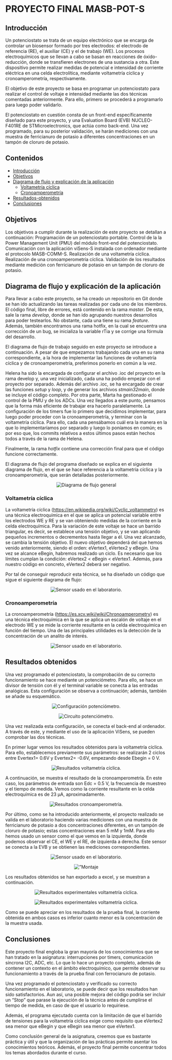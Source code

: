 # PROYECTO FINAL MASB-POT-S

## Introducción

Un potenciostato se trata de un equipo electrónico que se encarga de controlar un biosensor formado por tres electrodos: el electrodo de referencia (RE), el auxiliar (CE) y el de trabajo (WE). Los procesos electroquímicos que se llevan a cabo se basan en reacciones de óxido-reducción, donde se transfieren electrones de una sustancia a otra. Este dispositivo permite realizar medidas de potencial e intensidad de corriente eléctrica en una celda electrolítica, mediante voltametría cíclica y cronoamperometría, respectivamente.

El objetivo de este proyecto se basa en programar un potenciostato para realizar el control de voltaje e intensidad mediante las dos técnicas comentadas anteriormente. Para ello, primero se procederá a programarlo para luego poder validarlo. 

El potenciostato en cuestión consta de un front-end específicamente diseñado para este proyecto, y una Evaluation Board (EVB) NUCLEO-F401RE de STMicroelectronics, que actúa como back-end. Una vez programado, para su posterior validación, se harán mediciones con una muestra de ferricianuro de potasio a diferentes concentraciones en un tampón de cloruro de potasio.

## Contenidos

- [Introducción](#introducción)
- [Objetivos](#objetivos)
- [Diagrama de flujo y explicación de la aplicación](#diagrama-de-flujo-y-explicación-de-la-aplicación)
    - [Voltametría cíclica](#voltametría-cíclica)
    - [Cronoamperometría](#cronoamperometría)
- [Resultados-obtenidos](#resultados-obtenidos)
- [Conclusiones](#conclusiones)


## Objetivos

Los objetivos a cumplir durante la realización de este proyecto se detallan a continuación:
Programación de un potenciostato portable.
Control de la la Power Management Unit (PMU) del módulo front-end del potenciostato.
Comunicación con la aplicación viSens-S instalada con ordenador mediante el protocolo MASB-COMM-S.
Realización de una voltametría cíclica.
Realización de una cronoamperometría cíclica.
Validación de los resultados mediante medición con ferricianuro de potasio en un tampón de cloruro de potasio.

## Diagrama de flujo y explicación de la aplicación

Para llevar a cabo este proyecto, se ha creado un repositorio en Git donde se han ido actualizando las tareas realizadas por cada uno de los miembros. El código final, libre de errores, está contenido en la rama *master*. De esta, sale la rama *develop*, donde se han ido agrupando nuestros desarrollos para poder testearlos. No obstante, cada una tiene su rama *feature*. Además, también encontramos una rama hotfix, en la cual se encuentra una corrección de un bug, se inicializa la variable rTia y se corrige una fórmula del desarrollo. 

El diagrama de flujo de trabajo seguido en este proyecto se introduce a continuación. A pesar de que empezamos trabajando cada una en su rama correspondiente, a la hora de implementar las funciones de voltametría cíclica y de cronoamperometría, preferimos ponerlo en común a la vez. 

Helena ha sido la encargada de configurar el archivo .ioc del proyecto en la rama develop y, una vez inicializado, cada una ha podido empezar con el proyecto por separado. Además del archivo .ioc, se ha encargado de crear las funciones *setup* y *loop*, y de generar los archivos *stmain32main*, donde se incluye el código completo. Por otra parte, Marta ha gestionado el control de la PMU y de los ADCs. Una vez llegados a este punto, pensamos que la forma más eficiente de trabajar era hacerlo paralelamente. La configuración de los timers fue lo primero que decidimos implementar, para luego poder proceder con la cronoamperometría, y terminar con la voltametría cíclica. Para ello, cada una pensábamos cuál era la manera en la que lo implementaríamos por separado y luego lo poníamos en común; es por eso que, los commits relativos a estos últimos pasos están hechos todos a través de la rama de Helena.

Finalmente, la rama *hotfix* contiene una corrección final para que el código funcione correctamente.

El diagrama de flujo del programa diseñado se explica en el siguiente diagrama de flujo, en el que se hace referencia a la voltametría cíclica y la cronoamperometría, que serán detalladas posteriormente.


<p align="center">
<img src="../assets/imgs/general.PNG"  alt="Diagrama de flujo general" />
</a>
</p>


### Voltametría cíclica

La voltametría cíclica (https://en.wikipedia.org/wiki/Cyclic_voltammetry) es una técnica electroquímica en el que se aplica un potencial variable entre los electrodos WE y RE y se van obteniendo medidas de la corriente en la celda electroquímica. Para la variación de este voltaje se hace un barrido triangular, es decir, se establece una tensión objetivo, y se van aplicando pequeños incrementos o decrementos hasta llegar a él. Una vez alcanzado, se cambia la tensión objetivo. El nuevo objetivo dependerá del que hemos venido anteriormente, siendo el orden: eVertex1, eVertex2 y eBegin. Una vez se alcance eBegin, habremos realizado un ciclo. Es necesario que los límites cumplan la condición: eVertex2 < eBegin < eVertex1. Además, para nuestro código en concreto, eVertex2 deberá ser negativo.

Por tal de conseguir reproducir esta técnica, se ha diseñado un código que sigue el siguiente diagrama de flujo:

<p align="center">
<img src="../assets/imgs/cv_diagrama_flujo.PNG"  alt="Sensor usado en el laboratorio." />
</a>
</p>

### Cronoamperometría

La cronoamperometría (https://es.xcv.wiki/wiki/Chronoamperometry) es una técnica electroquímica en la que se aplica un escalón de voltaje en el electrodo WE y se mide la corriente resultante en la celda electroquímica en función del tiempo. Una de las principales utilidades es la detección de la concentración de un analito de interés.

<p align="center">
<img src="../assets/imgs/ca_diagrama_flujo.PNG"  alt="Sensor usado en el laboratorio." />
</a>
</p>

## Resultados obtenidos

Una vez programado el potenciostato, la comprobación de su correcto funcionamiento se hace mediante un potenciómetro. Para ello, se hace un divisor de tensión con él y el terminal variable se conecta a las entradas analógicas. Esta configuración se observa a continuación; además, también se añade su esquemático.

<p align="center">
<img src="../assets/imgs/placa.png"  alt="Configuración potenciómetro." />
</a>
</p>


<p align="center">
<img src="../assets/imgs/circuito.png"  alt="Circuito potenciómetro." />
</a>
</p>


Una vez realizada esta configuración, se conecta el back-end al ordenador. A través de este, y mediante el uso de la aplicación ViSens, se pueden comprobar las dos técnicas. 

En primer lugar vemos los resultados obtenidos para la voltametría cíclica. Para ello, establecemos previamente sus parámetros: se realizarán 2 ciclos entre Evertex1= 0.6V y Evertex2= -0.6V, empezando desde Ebegin = 0 V. 

<p align="center">
<img src="../assets/imgs/volta.PNG"  alt="Resultados voltametría cíclica." />
</a>
</p>




A continuación, se muestra el resultado de la cronoamperometría. En este caso, los parámetros de entrada son Edc = 0.5 V, la frecuencia de muestreo y el tiempo de medida. Vemos como la corriente resultante en la celda electroquímica es de 23 μA, aproximadamente.

<p align="center">
<img src="../assets/imgs/crono.PNG "  alt="Resultados cronoamperometría." />
</a>
</p>



Por último, como se ha introducido anteriormente, el proyecto realizado se valida en el laboratorio haciendo varias mediciones con una muestra de ferricianuro de potasio a dos concentraciones diferentes, en un tampón de cloruro de potasio; estas concentraciones eran 5 mM y 1mM. Para ello hemos usado un sensor como el que vemos en la izquierda, donde podemos observar el CE, el WE y el RE, de izquierda a derecha. Este sensor se conecta a la EVB y se obtienen las mediciones correspondientes.

<p align="center">
<img src="../assets/imgs/sensor.png"  alt="Sensor usado en el laboratorio." />
</a>
</p>

<p align="center">
<img src="../assets/imgs/lab.png"  alt=”Montaje potenciostato en el laboratorio." />
</a>
</p>


Los resultados obtenidos se han exportado a excel, y se muestran a continuación.

<p align="center">
<img src="../assets/imgs/resultado_CA.PNG"  alt="Resultados experimentales voltametría cíclica." />
</a>
</p>


<p align="center">
<img src="../assets/imgs/CV_results.PNG"  alt="Resultados experimentales voltametría cíclica." />
</a>
</p>


Como se puede apreciar en los resultados de la prueba final, la corriente obtenida en ambos casos es inferior cuanto menor es la concentración de la muestra usada.

## Conclusiones

Este proyecto final engloba la gran mayoría de los conocimientos que se han tratado en la asignatura: interrupciones por timers, comunicación síncrona I2C, ADC, etc. Lo que lo hace un proyecto completo, además de contener un contexto en el ámbito electroquímico, que permite observar su funcionamiento a través de la prueba final con ferrocianuro de potasio.

Una vez programado el potenciostato y verificado su correcto funcionamiento en el laboratorio, se puede decir que los resultados han sido satisfactorios. Aun así, una posible mejora del código podría ser incluir un “Stop” que parase la ejecución de la técnica antes de cumplirse el tiempo de medida, en caso de que el usuario lo requiriese. 

Además, el programa ejecutado cuenta con la limitación de que el barrido de tensiones para la voltametría cíclica exige como requisito que eVertex2 sea menor que eBegin y que eBegin sea menor que eVertex1.

Como conclusión general de la asignatura, creemos que es bastante práctica y útil y que la organización de las prácticas permite asentar los conocimientos teóricos. Además, el proyecto final permite concentrar todos los temas abordados durante el curso.
